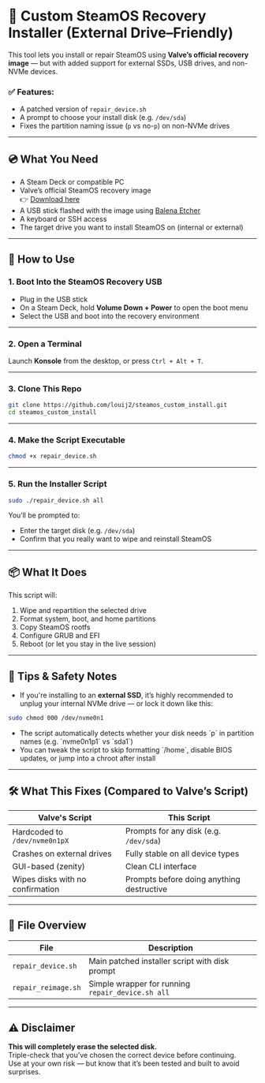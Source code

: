 # 🔧 Custom SteamOS Recovery Installer (External Drive–Friendly)

This tool lets you install or repair SteamOS using **Valve’s official recovery image** — but with added support for external SSDs, USB drives, and non-NVMe devices.

### ✅ Features:
- A patched version of `repair_device.sh`
- A prompt to choose your install disk (e.g. `/dev/sda`)
- Fixes the partition naming issue (`p` vs no-`p`) on non-NVMe drives

---

## 💿 What You Need

- A Steam Deck or compatible PC
- Valve’s official SteamOS recovery image  
  👉 [Download here](https://store.steampowered.com/steamos/download/?ver=custom)
- A USB stick flashed with the image using [Balena Etcher](https://www.balena.io/etcher/)
- A keyboard or SSH access
- The target drive you want to install SteamOS on (internal or external)

---

## 🚀 How to Use

### 1. Boot Into the SteamOS Recovery USB

- Plug in the USB stick
- On a Steam Deck, hold **Volume Down + Power** to open the boot menu
- Select the USB and boot into the recovery environment

---

### 2. Open a Terminal

Launch **Konsole** from the desktop, or press `Ctrl + Alt + T`.

---

### 3. Clone This Repo

```bash
git clone https://github.com/louij2/steamos_custom_install.git
cd steamos_custom_install 
```
---

### 4. Make the Script Executable

```bash
chmod +x repair_device.sh
```
---
### 5. Run the Installer Script

```bash
sudo ./repair_device.sh all
```

You’ll be prompted to:
- Enter the target disk (e.g. `/dev/sda`)
- Confirm that you really want to wipe and reinstall SteamOS

---

## 📦 What It Does

This script will:

1. Wipe and repartition the selected drive  
2. Format system, boot, and home partitions  
3. Copy SteamOS rootfs  
4. Configure GRUB and EFI  
5. Reboot (or let you stay in the live session)

---

## 🧠 Tips & Safety Notes

- If you're installing to an **external SSD**, it’s highly recommended to unplug your internal NVMe drive — or lock it down like this:

```bash
sudo chmod 000 /dev/nvme0n1
```

- The script automatically detects whether your disk needs \`p\` in partition names (e.g. \`nvme0n1p1\` vs \`sda1\`)
- You can tweak the script to skip formatting \`/home\`, disable BIOS updates, or jump into a chroot after install

---

## 🛠 What This Fixes (Compared to Valve’s Script)

| Valve's Script                      | This Script                               |
|------------------------------------|-------------------------------------------|
| Hardcoded to `/dev/nvme0n1pX`      | Prompts for any disk (e.g. `/dev/sda`)    |
| Crashes on external drives         | Fully stable on all device types          |
| GUI-based (zenity)                 | Clean CLI interface                       |
| Wipes disks with no confirmation   | Prompts before doing anything destructive |

---

## 📂 File Overview

| File                | Description                                       |
|---------------------|---------------------------------------------------|
| `repair_device.sh`  | Main patched installer script with disk prompt    |
| `repair_reimage.sh` | Simple wrapper for running `repair_device.sh all` |

---

## ⚠️ Disclaimer

**This will completely erase the selected disk.**  
Triple-check that you’ve chosen the correct device before continuing.  
Use at your own risk — but know that it’s been tested and built to avoid surprises.